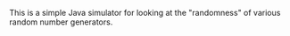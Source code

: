 This is a simple Java simulator for looking at the "randomness" of various random number generators.